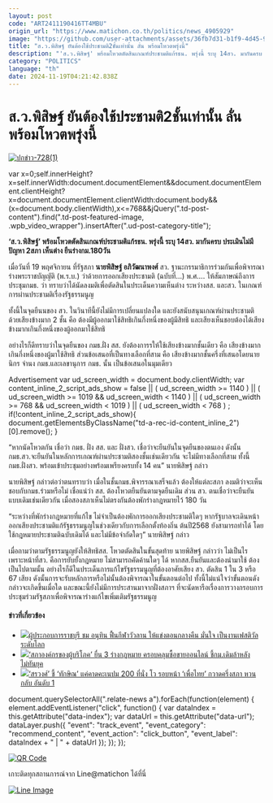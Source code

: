```yaml
---
layout: post
code: "ART2411190416TT4MBU"
origin_url: "https://www.matichon.co.th/politics/news_4905929"
image: "https://github.com/user-attachments/assets/36fb7d31-b1f9-4d45-96bf-45003635742d"
title: "ส.ว.พิสิษฐ์ ยันต้องใช้ประชามติ2ชั้นเท่านั้น ลั่น พร้อมโหวตพรุ่งนี้"
description: "'ส.ว.พิสิษฐ์' พร้อมโหวตตัดสินเกณฑ์ประชามติแก้รธน. พรุ่งนี้ ระบุ 14สว. มากันครบ ประเมินไม่มีปัญหา 2สภา เห็นต่าง ยืนร่างกม.180วัน"
category: "POLITICS"
language: "th"
date: 2024-11-19T04:21:42.838Z
---
```


# ส.ว.พิสิษฐ์ ยันต้องใช้ประชามติ2ชั้นเท่านั้น ลั่น พร้อมโหวตพรุ่งนี้

[![](https://www.matichon.co.th/wp-content/uploads/2024/11/ปกข่าว-7281-139.jpg "ปกข่าว-728(1)")](https://www.matichon.co.th/wp-content/uploads/2024/11/ปกข่าว-7281-139.jpg)

var x=0;self.innerHeight?x=self.innerWidth:document.documentElement&&document.documentElement.clientHeight?x=document.documentElement.clientWidth:document.body&&(x=document.body.clientWidth),x<=768&&jQuery(".td-post-content").find(".td-post-featured-image, .wpb\_video\_wrapper").insertAfter(".ud-post-category-title");

**‘ส.ว.พิสิษฐ์’ พร้อมโหวตตัดสินเกณฑ์ประชามติแก้รธน. พรุ่งนี้ ระบุ 14สว. มากันครบ ประเมินไม่มีปัญหา 2สภา เห็นต่าง ยืนร่างกม.180วัน**

เมื่อวันที่ 19 พฤศจิกายน ที่รัฐสภา **นายพิสิษฐ์ อภิวัฒนาพงศ์** สว. ฐานะกรรมาธิการร่วมกันเพื่อพิจารณาร่างพระราชบัญญัติ (พ.ร.บ.) ว่าด้วยการออกเสียงประชามติ (ฉบับที่…) พ.ศ…. ให้สัมภาษณ์ถึงการประชุมกมธ. ว่า ทราบว่าได้นัดลงมติเพื่อตัดสินในประเด็นความเห็นต่าง ระหว่างสส. และสว. ในเกณฑ์การผ่านประชามติเรื่องรัฐธรรมนูญ

ทั้งนี้ในจุดยืนนของ สว. ในวินาทีนี้ยังไม่มีการเปลี่ยนแปลงใด และยังสนับสนุนเกณฑ์ผ่านประชามติ ด้วยเสียงข้างมาก 2 ชั้น คือ ต้องมีผู้ออกมาใช้สิทธิเกินกึ่งหนึ่งของผู้มีสิทธิ และเสียงเห็นชอบต้องได้เสียงข้างมากเกินกึ่งหนึ่งของผู้ออกมาใช้สิทธิ

อย่างไรก็ดีทราบว่าในจุดยืนของ กมธ.ฝั่ง สส. ยังต้องการรให้ใช้เสียงข้างมากชั้นเดียว คือ เสียงข้างมากเกินกึ่งหนึ่งของผู้มาใช้สิทธิ ส่วนข้อเสนอที่เป็นทางเลือกที่สาม คือ เสียงข้างมากชั้นครึ่งที่เสนอโดยนายนิกร จำนง กมธ.และเลขานุการ กมธ. นั้น เป็นข้อเสนอในมุมเดียว

Advertisement var ud\_screen\_width = document.body.clientWidth; var content\_inline\_2\_script\_ads\_show = false || ( ud\_screen\_width >= 1140 ) || ( ud\_screen\_width >= 1019 && ud\_screen\_width < 1140 ) || ( ud\_screen\_width >= 768 && ud\_screen\_width < 1019 ) || ( ud\_screen\_width < 768 ) ; if(!content\_inline\_2\_script\_ads\_show){ document.getElementsByClassName("td-a-rec-id-content\_inline\_2")\[0\].remove(); }

“หากนัดโหวตกัน เชื่อว่า กมธ. ฝั่ง สส. และ ฝั่งสว. เชื่อว่าจะยืนยันในจุดยืนของตนเอง ดังนั้น กมธ.สว.จะยืนยันในหลักการเกณฑ์ผ่านประชามติสองชั้นเช่นเดียวกัน จะไม่มีทางเลือกที่สาม ทั้งนี้ กมธ.ฝั่งสว. พร้อมเข้าประชุมอย่างพร้อมเพรียงครบทั้ง 14 คน” นายพิสิษฐ์ กล่าว

นายพิสิษฐ์ กล่าวต่อว่าตนทราบว่า เมื่อในชั้นกมธ.พิจารรณาเสร็จแล้ว ต้องให้แต่ละสภา ลงมติว่าจะเห็นชอบกับกมธ.ร่วมหรือไม่ เชื่อแน่ว่า สส. ต้องโหวตยืนยันตามจุดยืนเดิม ส่วน สว. ตนเชื่อว่าจะยืนยันแบบเดิมเช่นเดียวกัน เมื่อสองสภาเห็นไม่ตรงกันต้องพักร่างกฎหมายไว้ 180 วัน

“ระหว่างที่พักร่างกฎหมายที่แก้ไข ไม่จำเป็นต้องพักการออกเสียงประชามติใดๆ หากรัฐบาลจะเดินหน้าออกเสียงประชามติแก้รัฐธรรมนูญในช่วงเดียวกับการเลือกตั้งท้องถิ่น ต้นปี2568 ยังสามารถทำได้ โดยใช้กฎหมายประชามติฉบับเดิมได้ และไม่มีข้อจำกัดใดๆ” นายพิสิษฐ์ กล่าว

เมื่อถามว่าตามรัฐธรรมนูญยังให้สิทธิสส. โหวตตัดสินในขั้นสุดท้าย นายพิสิษฐ์ กล่าวว่า ไม่เป็นไร เพราะหน้าที่สว. คือการยับยั้งกฎหมาย ไม่สามารถคัดค้านใดๆ ได้ หากสส.ยืนยันและต้องนำมาใช้ ต้องเป็นไปตามนั้น อย่างไรก็ดีในประเด็นการแก้ไขรัฐธรรมนูญที่ต้องอาศัยเสียง สว. ตัดสิน 1 ใน 3 หรือ 67 เสียง ดังนั้นการจะรับหลักการหรือไม่นั้นต้องพิจารณาในขั้นตอนต่อไป ทั้งนี้ไม่แน่ใจว่าขั้นตอนดังกล่าวจะเกิดขึ้นเมื่อใด และขณะนี้ยังไม่มีการประสานมาจากฝั่งสภาฯ ที่จะนัดหารือเรื่องการวางกรอบการประชุมร่วมรัฐสภาเพื่อพิจารณาร่างแก้ไขเพิ่มเติมรัฐธรรมนูญ

#### ข่าวที่เกี่ยวข้อง

*   [![](https://www.matichon.co.th/wp-content/uploads/2024/11/ปกข่าว-7281-140.jpg)ผู้ประกอบการราชบุรี ชม อนุทิน ฟื้นกีฬาวัวลาน ให้แข่งตอนกลางคืน มั่นใจ เป็นงานเฟสติวัลระดับโลก](https://www.matichon.co.th/politics/news_4906042)
*   [![](https://www.matichon.co.th/wp-content/uploads/2024/11/5595.jpg)‘สภาองค์กรของผู้บริโภค’ ยื่น 3 ร่างกฎหมาย ครอบคลุมซื้อขายออนไลน์ ชี้กม.เดิมล้าหลังไม่ทันยุค](https://www.matichon.co.th/politics/news_4905962)
*   [![](https://www.matichon.co.th/wp-content/uploads/2024/11/sor728-1.jpg)‘สรวงศ์’ ชี้ ‘ทักษิณ’ แค่คาดคะเนปม 200 ที่นั่ง โว รอบหน้า ‘เพื่อไทย’ กวาดครึ่งสภา หวนกลับ อันดับ 1](https://www.matichon.co.th/politics/news_4905904)

document.querySelectorAll(".relate-news a").forEach(function(element) { element.addEventListener("click", function() { var dataIndex = this.getAttribute("data-index"); var dataUrl = this.getAttribute("data-url"); dataLayer.push({ "event": "track\_event", "event\_category": "recommend\_content", "event\_action": "click\_button", "event\_label": dataIndex + " | " + dataUrl }); }); });

[![QR Code](https://www.matichon.co.th/wp-content/uploads/2023/07/wob1371z.jpg)](https://lin.ee/ht0nDxX)

เกาะติดทุกสถานการณ์จาก Line@matichon ได้ที่นี่

[![Line Image](https://www.matichon.co.th/wp-content/uploads/2023/07/th.png)](https://lin.ee/ht0nDxX)